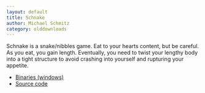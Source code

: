 ```yaml
---
layout: default
title: Schnake
author: Michael Schmitz
category: olddownloads
---
```


Schnake is a snake/nibbles game. Eat to your hearts content, but be careful. As
you eat, you gain length. Eventually, you need to twist your lengthy body into
a tight structure to avoid crashing into yourself and rupturing your appetite.


* [Binaries (windows)](https://github.com/schmmd/schnake/releases/download/v1.0.0/schnake100.exe)
* [Source code](https://github.com/schmmd/schnake)
